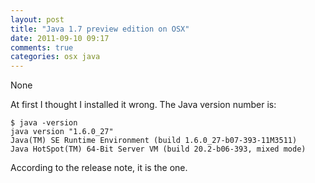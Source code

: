 ```yaml
---
layout: post
title: "Java 1.7 preview edition on OSX"
date: 2011-09-10 09:17
comments: true
categories: osx java
---
```


None


At first I thought I installed it wrong. The Java version number is:

```
$ java -version
java version "1.6.0_27"
Java(TM) SE Runtime Environment (build 1.6.0_27-b07-393-11M3511)
Java HotSpot(TM) 64-Bit Server VM (build 20.2-b06-393, mixed mode)
```

According to the release note, it is the one.

